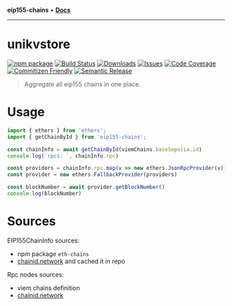 **eip155-chains** • [**Docs**](globals.md)

***

# unikvstore

[![npm package][npm-img]][npm-url]
[![Build Status][build-img]][build-url]
[![Downloads][downloads-img]][downloads-url]
[![Issues][issues-img]][issues-url]
[![Code Coverage][codecov-img]][codecov-url]
[![Commitizen Friendly][commitizen-img]][commitizen-url]
[![Semantic Release][semantic-release-img]][semantic-release-url]

> Aggregate all eip155 chains in one place.

# Usage

```Typescript
import { ethers } from 'ethers';
import { getChainById } from 'eip155-chains';

const chainInfo = await getChainById(viemChains.baseSepolia.id)
console.log(`rpcs: `, chainInfo.rpc)

const providers = chainInfo.rpc.map(v => new ethers.JsonRpcProvider(v))
const provider = new ethers.FallbackProvider(providers)

const blockNumber = await provider.getBlockNumber()
console.log(blockNumber)
```

# Sources

EIP155ChainInfo sources:

- npm package `eth-chains`
- [chainid.network](https://chainid.network/chains.json) and cached it in repo

Rpc nodes sources:

- viem chains definition
- [chainid.network](https://chainid.network/chains.json)

[build-img]:https://github.com/ryansonshine/typescript-npm-package-template/actions/workflows/release.yml/badge.svg
[build-url]:https://github.com/ryansonshine/typescript-npm-package-template/actions/workflows/release.yml
[downloads-img]:https://img.shields.io/npm/dt/typescript-npm-package-template
[downloads-url]:https://www.npmtrends.com/typescript-npm-package-template
[npm-img]:https://img.shields.io/npm/v/typescript-npm-package-template
[npm-url]:https://www.npmjs.com/package/typescript-npm-package-template
[issues-img]:https://img.shields.io/github/issues/ryansonshine/typescript-npm-package-template
[issues-url]:https://github.com/ryansonshine/typescript-npm-package-template/issues
[codecov-img]:https://codecov.io/gh/ryansonshine/typescript-npm-package-template/branch/main/graph/badge.svg
[codecov-url]:https://codecov.io/gh/ryansonshine/typescript-npm-package-template
[semantic-release-img]:https://img.shields.io/badge/%20%20%F0%9F%93%A6%F0%9F%9A%80-semantic--release-e10079.svg
[semantic-release-url]:https://github.com/semantic-release/semantic-release
[commitizen-img]:https://img.shields.io/badge/commitizen-friendly-brightgreen.svg
[commitizen-url]:http://commitizen.github.io/cz-cli/
